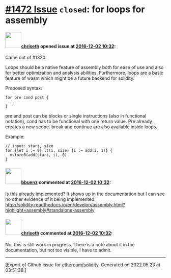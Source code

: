 # [\#1472 Issue](https://github.com/ethereum/solidity/issues/1472) `closed`: for loops for assembly

#### <img src="https://avatars.githubusercontent.com/u/9073706?v=4" width="50">[chriseth](https://github.com/chriseth) opened issue at [2016-12-02 10:32](https://github.com/ethereum/solidity/issues/1472):

Came out of #1320.

Loops should be a native feature of assembly both for ease of use and also for better optimization and analysis abilities. Furthermore, loops are a basic feature of wasm which might be a future backend for solidity.

Proposed syntax:
```
for pre cond post {
 ...
}
```
pre and post can be blocks or single instructions (also in functional notation), cond has to be functional with one return value. Pre already creates a new scope. break and continue are also available inside loops.

Example:
```
// input: start, size
for {let i := 0} lt(i, size) {i := add(i, 1)} {
  mstore8(add(start, i), 0)
}
```

#### <img src="https://avatars.githubusercontent.com/u/1804397?v=4" width="50">[bbuenz](https://github.com/bbuenz) commented at [2016-12-02 10:32](https://github.com/ethereum/solidity/issues/1472#issuecomment-279956954):

Is this already implemented? It shows up in the documentation but I can see no other evidence of it being implemented: http://solidity.readthedocs.io/en/develop/assembly.html?highlight=assembly#standalone-assembly

#### <img src="https://avatars.githubusercontent.com/u/9073706?v=4" width="50">[chriseth](https://github.com/chriseth) commented at [2016-12-02 10:32](https://github.com/ethereum/solidity/issues/1472#issuecomment-279971564):

No, this is still work in progress. There is a note about it in the documentation, but not too visible, I have to admit.


-------------------------------------------------------------------------------



[Export of Github issue for [ethereum/solidity](https://github.com/ethereum/solidity). Generated on 2022.05.23 at 03:51:38.]
